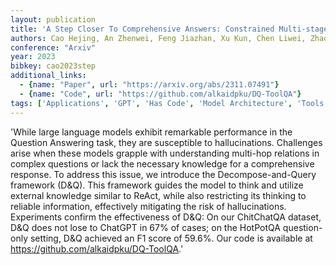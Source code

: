```yaml
---
layout: publication
title: 'A Step Closer To Comprehensive Answers: Constrained Multi-stage Question Decomposition With Large Language Models'
authors: Cao Hejing, An Zhenwei, Feng Jiazhan, Xu Kun, Chen Liwei, Zhao Dongyan
conference: "Arxiv"
year: 2023
bibkey: cao2023step
additional_links:
  - {name: "Paper", url: "https://arxiv.org/abs/2311.07491"}
  - {name: "Code", url: "https://github.com/alkaidpku/DQ-ToolQA"}
tags: ['Applications', 'GPT', 'Has Code', 'Model Architecture', 'Tools']
---
```

'While large language models exhibit remarkable performance in the Question Answering task, they are susceptible to hallucinations. Challenges arise when these models grapple with understanding multi-hop relations in complex questions or lack the necessary knowledge for a comprehensive response. To address this issue, we introduce the Decompose-and-Query framework (D&amp;Q). This framework guides the model to think and utilize external knowledge similar to ReAct, while also restricting its thinking to reliable information, effectively mitigating the risk of hallucinations. Experiments confirm the effectiveness of D&amp;Q: On our ChitChatQA dataset, D&amp;Q does not lose to ChatGPT in 67&#37; of cases; on the HotPotQA question-only setting, D&amp;Q achieved an F1 score of 59.6&#37;. Our code is available at https://github.com/alkaidpku/DQ-ToolQA.'
